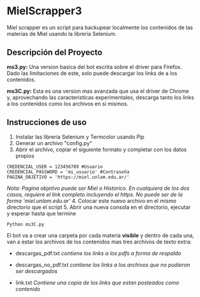# MielScrapper3

Miel scrapper es un script para backupear localmente los contenidos de las materias de Miel usando la libreria Selenium.

## Descripción del Proyecto

**ms3.py:** Una version basica del bot escrita sobre el driver para Firefox. Dado las limitaciones de este, solo puede descargar los links de a los contenidos.

**ms3C.py:** Esta es una version mas avanzada que usa el driver de Chrome y, aprovechando las caracteristicas experimentales, descarga tanto los links a los contenidos como los archivos en si mismos.

## Instrucciones de uso

1. Instalar las libreria Selenium y Termcolor usando Pip
2. Generar un archivo "config.py"
3. Abrir el archivo, copiar el siguiente formato y completar con los datos propios
```
CREDENCIAL_USER = 123456789 #Usuario
CREDENCIAL_PASSWORD = 'mi_usuario' #Contraseña
PAGINA_OBJETIVO = 'https://miel.unlam.edu.ar/'
```
_Nota: Pagina objetivo puede ser Miel o Historico. En cualquiera de los dos casos, requiere el link completo incluyendo el https. No puede ser de la forma 'miel.unlam.edu.ar'_
4. Colocar este nuevo archivo en el mismo directorio que el script
5. Abrir una nueva consola en el directorio, ejecutar y esperar hasta que termine
```
Python ms3C.py
```

El bot va a crear una carpeta por cada materia **visible** y dentro de cada una, van a estar los archivos de los contenidos mas tres archivos de texto extra:
- descargas_pdf.txt
_contiene los links a los pdfs a forma de respaldo_
  
- descargas_no_pdf.txt
_contiene los links a los archivos que no pudieron ser descargados_

- link.txt
_Contiene una copia de los links que estan posteados como contenido_
